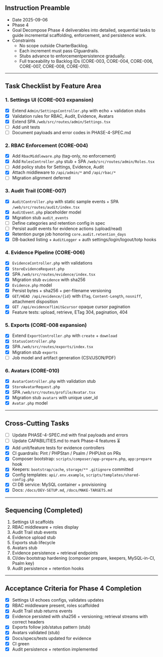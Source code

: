 ## Instruction Preamble
- Date 2025-09-06
- Phase 4
- Goal Decompose Phase 4 deliverables into detailed, sequential tasks to guide incremental scaffolding, enforcement, and persistence work.
- Constraints
  - No scope outside CharterBacklog.
  - Each increment must pass CIguardrails.
  - Stubs advance to enforcementpersistence gradually.
  - Full traceability to Backlog IDs (CORE-003, CORE-004, CORE-006, CORE-007, CORE-008, CORE-010).

---

## Task Checklist by Feature Area

### 1. Settings UI (CORE-003 expansion)
- [x] Extend `Admin/SettingsController.php` with echo + validation stubs
- [x] Validation rules for RBAC, Audit, Evidence, Avatars
- [x] Extend SPA `/web/src/routes/admin/Settings.tsx`
- [ ] Add unit tests
- [ ] Document payloads and error codes in PHASE-4-SPEC.md

### 2. RBAC Enforcement (CORE-004)
- [x] Add `RbacMiddleware.php` (tag-only, no enforcement)
- [x] Add `RolesController.php` stub + SPA `/web/src/routes/admin/Roles.tsx`
- [ ] Add policy stubs for Settings, Evidence, Audit
- [x] Attach middleware to `/api/admin/*` and `/api/rbac/*`
- [ ] Migration alignment deferred

### 3. Audit Trail (CORE-007)
- [x] `AuditController.php` with static sample events + SPA `/web/src/routes/audit/index.tsx`
- [x] `AuditEvent.php` placeholder model
- [x] Migration stub `audit_events`
- [ ] Define categories and retention config in spec
- [ ] Persist audit events for evidence actions (upload/read)
- [x] Retention purge job honoring `core.audit.retention_days`
- [x] DB-backed listing + `AuditLogger` + auth settings/login/logout/totp hooks

### 4. Evidence Pipeline (CORE-006)
- [x] `EvidenceController.php` with validations
- [x] `StoreEvidenceRequest.php`
- [x] SPA `/web/src/routes/evidence/index.tsx`
- [x] Migration stub `evidence` with sha256
- [x] `Evidence.php` model
- [x] Persist bytes + sha256 + per-filename versioning
- [x] `GET/HEAD /api/evidence/{id}` with `ETag`, `Content-Length`, `nosniff`, attachment disposition
- [x] `GET /api/evidence?limit&cursor` opaque cursor pagination
- [x] Feature tests: upload, retrieve, ETag 304, pagination, 404

### 5. Exports (CORE-008 expansion)
- [x] Extend `ExportController.php` with `create` + `download`
- [x] `StatusController.php`
- [x] SPA `/web/src/routes/exports/index.tsx`
- [x] Migration stub `exports`
- [ ] Job model and artifact generation (CSV/JSON/PDF)

### 6. Avatars (CORE-010)
- [x] `AvatarController.php` with validation stub
- [x] `StoreAvatarRequest.php`
- [x] SPA `/web/src/routes/profile/Avatar.tsx`
- [x] Migration stub `avatars` with unique user_id
- [x] `Avatar.php` model

---

## Cross-Cutting Tasks
- [ ] Update PHASE-4-SPEC.md with final payloads and errors
- [ ] Update CAPABILITIES.md to mark Phase-4 features ⏳
- [x] Add unit/feature tests for evidence controllers
- [x] CI guardrails: Pint / PHPStan / Psalm / PHPUnit on PRs
- [x] Composer bootstrap: `scripts/composer/app-prepare.php`, `app:prepare` hook
- [x] Keepers: `bootstrap/cache`, `storage/**` `.gitignore` committed
- [x] Config templates: `api/.env.example`, `scripts/templates/shared-config.php`
- [x] CI DB service: MySQL container + provisioning
- [x] Docs: `/docs/DEV-SETUP.md`, `/docs/MAKE-TARGETS.md`

---

## Sequencing (Completed)
1. Settings UI scaffolds  
2. RBAC middleware + roles display  
3. Audit Trail stub events  
4. Evidence upload stub  
5. Exports stub lifecycle  
6. Avatars stub  
7. Evidence persistence + retrieval endpoints  
8. CI/dev bootstrap hardening (composer prepare, keepers, MySQL-in-CI, Psalm key)  
9. Audit persistence + retention hooks  

---

## Acceptance Criteria for Phase 4 Completion
- [x] Settings UI echoes configs, validates updates
- [x] RBAC middleware present, roles scaffolded
- [x] Audit Trail stub returns events
- [x] Evidence persisted with sha256 + versioning; retrieval streams with correct headers
- [x] Exports follow job/status pattern (stub)
- [x] Avatars validated (stub)
- [x] Docs/specs/tests updated for evidence
- [x] CI green
- [x] Audit persistence + retention implemented
